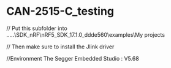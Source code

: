 # CAN-2515-C_testing
//
Put this subfolder into .....\SDK_nRF\nRF5_SDK_17.1.0_ddde560\examples\My projects

//
Then make sure to install the Jlink driver

//Environment
The Segger Embedded Studio : V5.68